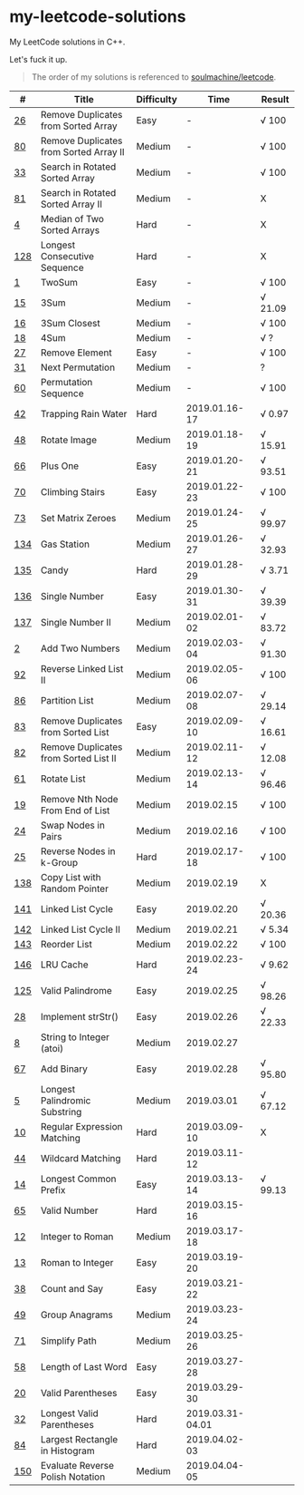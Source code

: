 # my-leetcode-solutions

My LeetCode solutions in C++.

Let's fuck it up.

> The order of my solutions is referenced to [soulmachine/leetcode](https://github.com/soulmachine/leetcode).

| # | Title | Difficulty | Time | Result |
| --- | --- | --- | --- | --- |
| [26](https://leetcode.com/problems/remove-duplicates-from-sorted-array/) | Remove Duplicates from Sorted Array | Easy | - | √ 100 |
| [80](https://leetcode.com/problems/remove-duplicates-from-sorted-array-ii/) | Remove Duplicates from Sorted Array II | Medium | - | √ 100 |
| [33](https://leetcode.com/problems/search-in-rotated-sorted-array/) | Search in Rotated Sorted Array | Medium | - | √ 100 |
| [81](https://leetcode.com/problems/search-in-rotated-sorted-array-ii/) | Search in Rotated Sorted Array II | Medium | - | X |
| [4](https://leetcode.com/problems/median-of-two-sorted-arrays/) | Median of Two Sorted Arrays | Hard | - | X |
| [128](https://leetcode.com/problems/longest-consecutive-sequence/) | Longest Consecutive Sequence   | Hard | - | X |
| [1](https://leetcode.com/problems/two-sum/) | TwoSum | Easy | - | √ 100 |
| [15](https://leetcode.com/problems/3sum/) | 3Sum | Medium | - | √ 21.09 |
| [16](https://leetcode.com/problems/3sum-closest/) | 3Sum Closest | Medium | - | √ 100 |
| [18](https://leetcode.com/problems/4sum/) | 4Sum | Medium | - | √ ? |
| [27](https://leetcode.com/problems/remove-element/) | Remove Element | Easy | - | √ 100 |
| [31](https://leetcode.com/problems/next-permutation/) | Next Permutation | Medium | - | ? |
| [60](https://leetcode.com/problems/permutation-sequence/) | Permutation Sequence | Medium | - | √ 100 |
| [42](https://leetcode.com/problems/trapping-rain-water/)     | Trapping Rain Water                   | Hard       | 2019.01.16-17 | √ 0.97 |
| [48](https://leetcode.com/problems/rotate-image/)            | Rotate Image                          | Medium     | 2019.01.18-19 | √ 15.91 |
| [66](https://leetcode.com/problems/plus-one/)                | Plus One                              | Easy       | 2019.01.20-21 | √ 93.51 |
| [70](https://leetcode.com/problems/climbing-stairs/)         | Climbing Stairs                       | Easy       | 2019.01.22-23 | √ 100 |
| [73](https://leetcode.com/problems/set-matrix-zeroes/)       | Set Matrix Zeroes                     | Medium     | 2019.01.24-25 | √ 99.97 |
| [134](https://leetcode.com/problems/gas-station/)            | Gas Station                           | Medium     | 2019.01.26-27 | √ 32.93 |
| [135](https://leetcode.com/problems/candy/)                  | Candy                                 | Hard       | 2019.01.28-29 | √ 3.71 |
| [136](https://leetcode.com/problems/single-number/)          | Single Number                         | Easy       | 2019.01.30-31 | √ 39.39 |
| [137](https://leetcode.com/problems/single-number-ii/)       | Single Number II                      | Medium     | 2019.02.01-02 | √ 83.72 |
| [2](https://leetcode.com/problems/add-two-numbers/)          | Add Two Numbers                       | Medium     | 2019.02.03-04 | √ 91.30 |
| [92](https://leetcode.com/problems/reverse-linked-list-ii/)  | Reverse Linked List II                | Medium     | 2019.02.05-06 | √ 100 |
| [86](https://leetcode.com/problems/partition-list/)          | Partition List                        | Medium     | 2019.02.07-08 | √ 29.14 |
| [83](https://leetcode.com/problems/remove-duplicates-from-sorted-list/) | Remove Duplicates from Sorted List    | Easy       | 2019.02.09-10 | √ 16.61 |
| [82](https://leetcode.com/problems/remove-duplicates-from-sorted-list-ii/) | Remove Duplicates from Sorted List II | Medium     | 2019.02.11-12 | √ 12.08 |
| [61](https://leetcode.com/problems/rotate-list/)             | Rotate List                           | Medium     | 2019.02.13-14 | √ 96.46 |
| [19](https://leetcode.com/problems/remove-nth-node-from-end-of-list/) | Remove Nth Node From End of List      | Medium     | 2019.02.15 | √ 100 |
| [24](https://leetcode.com/problems/swap-nodes-in-pairs/)     | Swap Nodes in Pairs                   | Medium     | 2019.02.16    | √ 100 |
| [25](https://leetcode.com/problems/reverse-nodes-in-k-group/) | Reverse Nodes in k-Group              | Hard       | 2019.02.17-18 | √ 100 |
| [138](https://leetcode.com/problems/copy-list-with-random-pointer/) | Copy List with Random Pointer | Medium | 2019.02.19 | X |
| [141](https://leetcode.com/problems/linked-list-cycle/) | Linked List Cycle | Easy | 2019.02.20 | √ 20.36 |
| [142](https://leetcode.com/problems/linked-list-cycle-ii/) | Linked List Cycle II | Medium | 2019.02.21 | √ 5.34 |
| [143](https://leetcode.com/problems/reorder-list/) | Reorder List | Medium | 2019.02.22 | √ 100 |
| [146](https://leetcode.com/problems/lru-cache/) | LRU Cache | Hard | 2019.02.23-24 | √ 9.62 |
| [125](https://leetcode.com/problems/valid-palindrome/) | Valid Palindrome | Easy | 2019.02.25 | √ 98.26 |
| [28](https://leetcode.com/problems/implement-strstr/) | Implement strStr() | Easy | 2019.02.26 | √ 22.33 |
| [8](https://leetcode.com/problems/string-to-integer-atoi/) | String to Integer (atoi) | Medium | 2019.02.27 | |
| [67](https://leetcode.com/problems/add-binary/) | Add Binary | Easy | 2019.02.28 | √ 95.80 |
| [5](https://leetcode.com/problems/longest-palindromic-substring/) | Longest Palindromic Substring | Medium | 2019.03.01 | √ 67.12 |
| [10](https://leetcode.com/problems/regular-expression-matching/) | Regular Expression Matching | Hard | 2019.03.09-10 | X |
| [44](https://leetcode.com/problems/wildcard-matching/) | Wildcard Matching | Hard | 2019.03.11-12 |  |
| [14](https://leetcode.com/problems/longest-common-prefix/) | Longest Common Prefix | Easy | 2019.03.13-14 | √ 99.13 |
| [65](https://leetcode.com/problems/valid-number/) | Valid Number | Hard | 2019.03.15-16 |  |
| [12](https://leetcode.com/problems/integer-to-roman/) | Integer to Roman | Medium | 2019.03.17-18 |  |
| [13](https://leetcode.com/problems/roman-to-integer/) | Roman to Integer | Easy | 2019.03.19-20 |  |
| [38](https://leetcode.com/problems/count-and-say/) | Count and Say | Easy | 2019.03.21-22 |  |
| [49](https://leetcode.com/problems/group-anagrams/) | Group Anagrams | Medium | 2019.03.23-24 |  |
| [71](https://leetcode.com/problems/simplify-path/) | Simplify Path | Medium | 2019.03.25-26 |  |
| [58](https://leetcode.com/problems/length-of-last-word/) | Length of Last Word | Easy | 2019.03.27-28 |  |
| [20](https://leetcode.com/problems/valid-parentheses/) | Valid Parentheses | Easy | 2019.03.29-30 |  |
| [32](https://leetcode.com/problems/longest-valid-parentheses/) | Longest Valid Parentheses | Hard | 2019.03.31-04.01 |  |
| [84](https://leetcode.com/problems/largest-rectangle-in-histogram/) | Largest Rectangle in Histogram | Hard | 2019.04.02-03 |  |
| [150](https://leetcode.com/problems/evaluate-reverse-polish-notation/) | Evaluate Reverse Polish Notation | Medium | 2019.04.04-05 |  |
